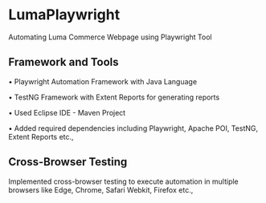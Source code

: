 # LumaPlaywright 
Automating Luma Commerce Webpage using Playwright Tool

## Framework and Tools
• Playwright Automation Framework with Java Language

• TestNG Framework with Extent Reports for generating reports

• Used Eclipse IDE - Maven Project

• Added required dependencies including Playwright, Apache POI, TestNG, Extent Reports etc.,

## Cross-Browser Testing
Implemented cross-browser testing to execute automation in multiple browsers like Edge, Chrome, Safari Webkit, Firefox etc.,
 
